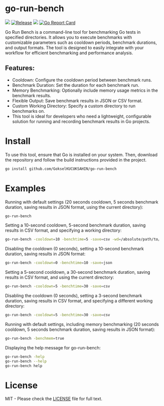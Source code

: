 # go-run-bench

[![][workflow-badge]][workflow-actions] [![Release][release-badge]][release] [![][license-badge]][license] [![Go Report Card][go-report-img]][go-report]

Go Run Bench is a command-line tool for benchmarking Go tests in specified directories. It allows you to execute benchmarks with customizable parameters such as cooldown periods, benchmark durations, and output formats. The tool is designed to easily integrate with your workflow for efficient benchmarking and performance analysis.

## Features:
- Cooldown: Configure the cooldown period between benchmark runs.
- Benchmark Duration: Set the duration for each benchmark run.
- Memory Benchmarking: Optionally include memory usage metrics in the benchmark results.
- Flexible Output: Save benchmark results in JSON or CSV format.
- Custom Working Directory: Specify a custom directory to run benchmarks on.
- This tool is ideal for developers who need a lightweight, configurable solution for running and recording benchmark results in Go projects.

# Install

To use this tool, ensure that Go is installed on your system. Then, download the repository and follow the build instructions provided in the project.
```sh
go install github.com/GokselKUCUKSAHIN/go-run-bench
```

# Examples
Running with default settings (20 seconds cooldown, 5 seconds benchmark duration, saving results in JSON format, using the current directory):
```sh
go-run-bench
```

Setting a 10-second cooldown, 5-second benchmark duration, saving results in CSV format, and specifying a working directory:
```sh
go-run-bench -cooldown=10 -benchtime=5 -save=csv -wd=/absolute/path/to/directory
```

Disabling the cooldown (0 seconds), setting a 10-second benchmark duration, saving results in JSON format:
```sh
go-run-bench -cooldown=0 -benchtime=10 -save=json
```

Setting a 5-second cooldown, a 30-second benchmark duration, saving results in CSV format, and using the current directory:
```sh
go-run-bench -cooldown=5 -benchtime=30 -save=csv
```

Disabling the cooldown (0 seconds), setting a 3-second benchmark duration, saving results in CSV format, and specifying a different working directory:
```sh
go-run-bench -cooldown=5 -benchtime=30 -save=csv
```

Running with default settings, including memory benchmarking (20 seconds cooldown, 5 seconds benchmark duration, saving results in JSON format):
```sh
go-run-bench -benchmem=true
```

Displaying the help message for go-run-bench:
```sh
go-run-bench -help
go-run-bench --help
go-run-bench help
```

# License

MIT - Please check the [LICENSE](./LICENSE) file for full text.

[workflow-actions]: https://github.com/GokselKUCUKSAHIN/go-run-bench/actions
[workflow-badge]: https://github.com/GokselKUCUKSAHIN/go-run-bench/workflows/build/badge.svg
[license]:https://github.com/GokselKUCUKSAHIN/go-run-bench/blob/main/LICENSE
[license-badge]:https://img.shields.io/badge/License-MIT-blue.svg
[release]: https://github.com/GokselKUCUKSAHIN/go-run-bench/releases
[release-badge]: https://img.shields.io/github/v/release/GokselKUCUKSAHIN/go-run-bench.svg
[go-report-img]: https://goreportcard.com/badge/github.com/Trendyol/es-query-builder
[go-report]: https://goreportcard.com/report/github.com/Trendyol/es-query-builder